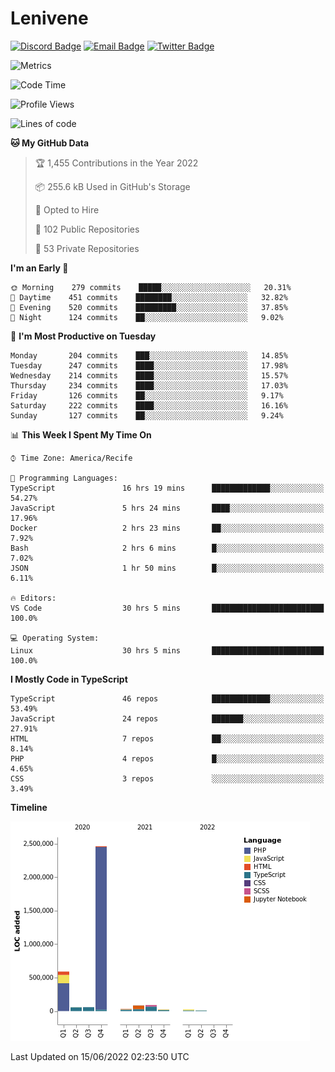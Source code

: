 # Lenivene

[![Discord Badge](https://img.shields.io/badge/-Lenivene%230715-black?style=flat-square&logo=Discord&logoColor=white)](http://discord.com/)
[![Email Badge](https://img.shields.io/badge/-lenivene@msn.com-black?style=flat-square&logo=Gmail&logoColor=white&link=mailto:lenivene@msn.com)](mailto:lenivene@msn.com)
[![Twitter Badge](https://img.shields.io/badge/-@enevinel-black?style=flat-square&logo=twitter&logoColor=white&link=https://twitter.com/enevinel)](https://twitter.com/enevinel)

<!-- https://github-readme-stats.vercel.app/api?username=lenivene&show_icons=true -->

<img src="https://metrics.lecoq.io/lenivene?template=classic&config.timezone=America%2FRecife" alt="Metrics" />

<!--START_SECTION:waka-->
![Code Time](http://img.shields.io/badge/Code%20Time-257%20hrs%2026%20mins-blue)

![Profile Views](http://img.shields.io/badge/Profile%20Views-0-blue)

![Lines of code](https://img.shields.io/badge/From%20Hello%20World%20I%27ve%20Written-3%20Million%20lines%20of%20code-blue)

**🐱 My GitHub Data** 

> 🏆 1,455 Contributions in the Year 2022
 > 
> 📦 255.6 kB Used in GitHub's Storage 
 > 
> 💼 Opted to Hire
 > 
> 📜 102 Public Repositories 
 > 
> 🔑 53 Private Repositories  
 > 
**I'm an Early 🐤** 

```text
🌞 Morning    279 commits    █████░░░░░░░░░░░░░░░░░░░░   20.31% 
🌆 Daytime    451 commits    ████████░░░░░░░░░░░░░░░░░   32.82% 
🌃 Evening    520 commits    █████████░░░░░░░░░░░░░░░░   37.85% 
🌙 Night      124 commits    ██░░░░░░░░░░░░░░░░░░░░░░░   9.02%

```
📅 **I'm Most Productive on Tuesday** 

```text
Monday       204 commits    ███░░░░░░░░░░░░░░░░░░░░░░   14.85% 
Tuesday      247 commits    ████░░░░░░░░░░░░░░░░░░░░░   17.98% 
Wednesday    214 commits    ████░░░░░░░░░░░░░░░░░░░░░   15.57% 
Thursday     234 commits    ████░░░░░░░░░░░░░░░░░░░░░   17.03% 
Friday       126 commits    ██░░░░░░░░░░░░░░░░░░░░░░░   9.17% 
Saturday     222 commits    ████░░░░░░░░░░░░░░░░░░░░░   16.16% 
Sunday       127 commits    ██░░░░░░░░░░░░░░░░░░░░░░░   9.24%

```


📊 **This Week I Spent My Time On** 

```text
⌚︎ Time Zone: America/Recife

💬 Programming Languages: 
TypeScript               16 hrs 19 mins      █████████████░░░░░░░░░░░░   54.27% 
JavaScript               5 hrs 24 mins       ████░░░░░░░░░░░░░░░░░░░░░   17.96% 
Docker                   2 hrs 23 mins       ██░░░░░░░░░░░░░░░░░░░░░░░   7.92% 
Bash                     2 hrs 6 mins        █░░░░░░░░░░░░░░░░░░░░░░░░   7.02% 
JSON                     1 hr 50 mins        █░░░░░░░░░░░░░░░░░░░░░░░░   6.11%

🔥 Editors: 
VS Code                  30 hrs 5 mins       █████████████████████████   100.0%

💻 Operating System: 
Linux                    30 hrs 5 mins       █████████████████████████   100.0%

```

**I Mostly Code in TypeScript** 

```text
TypeScript               46 repos            █████████████░░░░░░░░░░░░   53.49% 
JavaScript               24 repos            ███████░░░░░░░░░░░░░░░░░░   27.91% 
HTML                     7 repos             ██░░░░░░░░░░░░░░░░░░░░░░░   8.14% 
PHP                      4 repos             █░░░░░░░░░░░░░░░░░░░░░░░░   4.65% 
CSS                      3 repos             ░░░░░░░░░░░░░░░░░░░░░░░░░   3.49%

```


**Timeline**

![Chart not found](https://raw.githubusercontent.com/lenivene/lenivene/master/charts/bar_graph.png) 


 Last Updated on 15/06/2022 02:23:50 UTC
<!--END_SECTION:waka-->